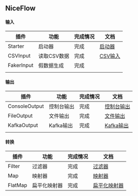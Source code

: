 ## NiceFlow


#### 输入

| 插件            | 功能           | 完成情况 | 文档                            |
|---------------|------------|------|-------------------------------|
| Starter       | 启动器            | 完成   | [启动器](doc/doc/Starter.md)     |
| CSVInput      | 读取CSV数据         | 完成   | [CSV输入](doc/doc/CSVInput.md ) |
| FakerInput    | 假数据生成          | 完成   |                               |
|               |              |      |                               |


#### 输出
| 插件            | 功能           | 完成情况 | 文档                            |
|---------------|------------|------|-------------------------------|
| ConsoleOutput | 控制台输出         | 完成   | [控制台输出](doc/doc/ConsoleOutput.md) |
| FileOutput    | 文件输出           | 完成   | [文件输出](doc/doc/FileOutput.md) |
| KafkaOutput   | Kafka输出          | 完成   | [Kafka输出](doc/doc/KafkaOutput.md) |
|               |              |      |                               |


#### 转换

| 插件            | 功能           | 完成情况 | 文档                            |
|---------------|------------|------|-------------------------------|
| Filter        | 过滤器            | 完成   | [过滤器](doc/doc/Filter.md)     |
| Map           | 映射器            | 完成   | [映射器](doc/doc/Map.md)        |
| FlatMap       | 扁平化映射器       | 完成   | [扁平化映射器]()